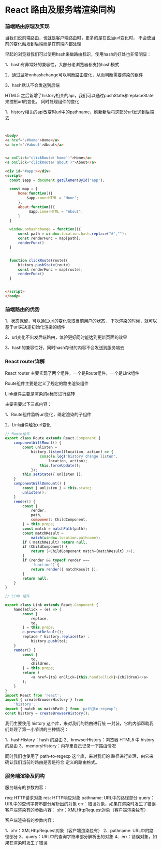 # React 路由及服务端渲染同构




### 前端路由原理及实现


当我们说前端路由，也就是客户端路由时，更多的是在说当url变化时，
不会使当前的变化触发到后端而是在前端内部处理


早起的浏览器我们可以使用hash来做路由标识，使用hash的好处也非常明显：

1、hash有非常好的兼容性，大部分老浏览器都支持hash模式

2、通过监听onhashchange可以判断路由变化，从而判断需要渲染的组件

3、hash默认不会发送到后端


HTML5 之后新增了history相关的api，我们可以通过pushState和replaceState来控制url的变化，
同时处理组件的变化


1、history相关的api改变时url中的pathname，刷新新后将这部分url发送到后端去


```html 


<body>
<a href='/#home'>Home</a>
<a href='/#about'>About</a>


<a onClick="clickRoute('home')">Home</a>
<a onClick="clickRoute('about')">About</a>

<div id='#app'></div> 
<script>
  const $app = document.getElementById("app");

  const map = {
      home:function(){
          $app.innerHTML = "Home";
      },
      about:function(){
           $app.innerHTML = "About";
      }
  }

  window.onhashchange = function(){
      const path = window.location.hash.replace("#","");
      const renderFunc = map[path];
      renderFunc()
  }


  function clickRoute(route){
      history.pushState(route)
      const renderFunc = map[route];
      renderFunc()
  }


</script>
</body>


```



### 前端路由的优势


1、状态保留，可以通过url的变化获取当前用户的状态，
下次渲染的时候，就可以基于url来决定初始化渲染的组件

2、url变化不出发后端路由，体验更好同时能达到更新页面的效果

3、hash的兼容性好，同时hash存储的内容不会发送到服务端去




### React router详解


React router 主要实现了两个组件，一个是Route组件，一个是Link组件


Route组件主要是定义了规定的路由渲染组件

Link组件主要是渲染的a标签进行跳转


主要需要以下三点内容：


1、Route组件监听url变化，确定渲染的子组件

2、Link组件触发url变化


```js
// Route组件
export class Route extends React.Component {
    componentWillMount() {
        const unlisten =
            history.listen((location, action) => {
                console.log('history change listen',
                    location, action);
                this.forceUpdate();
            });
        this.setState({ unlisten });
    }
    componentWillUnmount() {
        const { unlisten } = this.state;
        unlisten();
    }
    render() {
        const {
            render,
            path,
            component: ChildComponent,
        } = this.props;
        const match = matchPath(path);
        const matchResult =
            match(window.location.pathname);
        if (!matchResult) return null;
        if (ChildComponent) {
            return (<ChildComponent match={matchResult} />);
        }
        if (render && typeof render ===
            'function') {
            return render({ matchResult });
        }
        return null;
    }
}


```



```js
// Link 组件

export class Link extends React.Component {
    handleClick = (e) => {
        const {
            replace,
            to,
        } = this.props;
        e.preventDefault();
        replace ? history.replace(to) :
            history.push(to);
    }
    render() {
        const {
            to,
            children,
        } = this.props;
        return (
            <a href={to} onClick={this.handleClick}>{children}</a>
        );
    }
}
import React from 'react';
import { createBrowserHistory } from
    'history';
import { match as matchPath } from 'pathto-regexp';
const history = createBrowserHistory();


```



我们主要使⽤ history 这个库，来对我们的路由进⾏统
⼀封装，它的内部帮助我们处理了第⼀⼩节讲的三种情况：



1、hashHistory：hash 的路由
2、browserHistory：浏览器 HTML5 中 history 的路由
3、memoryHistory：内存⾥⾃⼰记录⼀下路由情况

同时我们也使⽤了 path-to-regexp 这个库，来对我们的
路径进⾏处理，由它来确认我们当前的路由是否是符合
定义的路由格式。




### 服务端渲染及同构


服务端有的参数内容：

req: HTTP请求对象
res: HTTP响应对象
pathname: URL中的路径部分
query：URL中的查询字符串部分解析出的对象
err：错误对象，如果在渲染时发⽣了错误客户端渲染有的参数内容：
xhr：XMLHttpRequest对象（客户端渲染独有）


客户端渲染有的参数内容：

1、xhr：XMLHttpRequest对象（客户端渲染独有）
2、pathname: URL中的路径部分
3、query：URL中的查询字符串部分解析出的对象
4、err：错误对象，如果在渲染时发⽣了错误